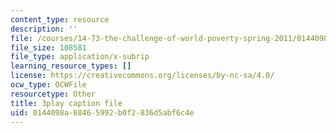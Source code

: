 ```yaml
---
content_type: resource
description: ''
file: /courses/14-73-the-challenge-of-world-poverty-spring-2011/0144098a68465992b0f2836d5abf6c4e_FQZN92nEC0Q.vtt
file_size: 108581
file_type: application/x-subrip
learning_resource_types: []
license: https://creativecommons.org/licenses/by-nc-sa/4.0/
ocw_type: OCWFile
resourcetype: Other
title: 3play caption file
uid: 0144098a-6846-5992-b0f2-836d5abf6c4e
---
```

